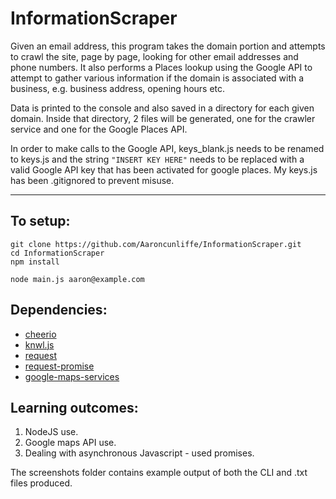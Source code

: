 # InformationScraper

Given an email address, this program takes the domain portion and attempts to crawl the site, page by page, looking for other email addresses and phone numbers. It also performs a Places lookup using the Google API to attempt to gather various information if the domain is associated with a business, e.g. business address, opening hours etc.

Data is printed to the console and also saved in a directory for each given domain. Inside that directory, 2 files will be generated, one for the crawler service and one for the Google Places API. 

In order to make calls to the Google API, keys_blank.js needs to be renamed to keys.js and the string `"INSERT KEY HERE"` needs to be replaced with a valid Google API key that has been activated for google places. My keys.js has been .gitignored to prevent misuse.

---

## To setup:
```
git clone https://github.com/Aaroncunliffe/InformationScraper.git
cd InformationScraper
npm install
```

```
node main.js aaron@example.com
```

## Dependencies:
* [cheerio](https://github.com/cheeriojs/cheerio)
* [knwl.js](https://github.com/benhmoore/Knwl.js) 
* [request](https://github.com/request/request) 
* [request-promise](https://github.com/request/request-promise) 
* [google-maps-services](https://github.com/googlemaps/google-maps-services-js)

## Learning outcomes:
1. NodeJS use.
2. Google maps API use.
3. Dealing with asynchronous Javascript - used promises.

The screenshots folder contains example output of both the CLI and .txt files produced.
